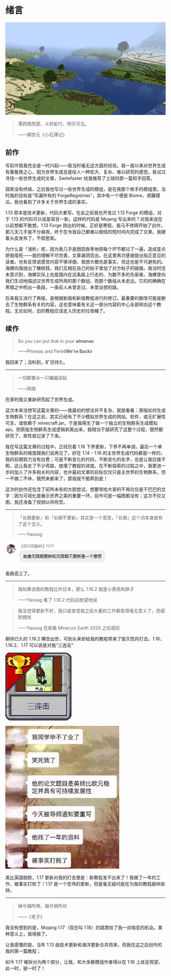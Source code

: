 # 绪言

![](resources/icon.png)

> 潭西南而望，斗折蛇行，明灭可见。
>
> ——柳宗元《小石潭记》

## 前作

写前作我我完全是一时兴起——我当时毫无这方面的经验。我一直以来对世界生成有着敬畏之心，因为世界生成总是给人一种宏大、复杂、难以研究的感觉。我试过寻找一些世界生成的文章，Switefaster 给我推荐了土球的那一篇知乎回答。

探索没有终结，之后我也写过一些世界生成的模组，是在我那个练手的模组里。当时我的目标是“写遍所有的 ForgeRegistries”，其中有一个便是 Biome，顺藤摸瓜，我也看到了许多关于世界生成的事实。

1.13 原本是技术更新，代码大重写。在此之前我也开发过 1.12 Forge 的模组，对于 1.13 的代码可以说是耳目一新。这样的代码是 Mojang 写出来的？对我来说在以前想都不敢想。1.13 Forge 刚出的时候，正好是寒假，我马不停蹄开始了创作，那几天几乎是不分昼夜，终于在令我自己都难以相信的短时间内完成了文章。我硬着头皮发布了，不假思索。

为什么是「浅析」呢，因为我几乎是囫囵吞枣地把每个环节都过了一遍，造成差点把我噎死——我的理解不尽完善，文章漏洞百出，在这里再次感谢提出指正意见的读者。也有反馈说感觉内容不够详细，我想大概也是事实，但这也是不可避免的。海螺向我抛出了橄榄枝，我们互相在自己的帖子里加了对方帖子的链接。我当时还未意识到，海螺实际上也是国内在这条路上行走的、为数不多的先驱者。海螺曾向我们生动地描述过世界生成所用的那个数组，而那个数组从未走远。它的的确确在黑暗之中照出一条路，一条前人未曾走过、未曾设想的路。

后来我又进行了再版，是根据新版和新版教程进行的修订。最重要的删改可能是删去了生物群系有关的内容，这也意味着有关这一部分内容的中心全部转向这个教程。无论如何，旧的教程应该走入历史的垃圾桶了。

## 续作

> So you can put that in your **almanac**
>
> ——Phineas and Ferb《**We're Back**》

我回来了；没料到，旷日持久。

-----

> 一切都要从一只蝙蝠说起
>
> ——网络

在家的我又重新研究起了世界生成。

这次本来没想写这篇文章的——我最初的想法并不复杂，就是看看：原版如何生成生物群系？在这之前，其实已经有了不少模拟世界生成的网站、软件，或无扩展性可言，或依赖于 minecraft.jar。于是我萌生了做一个独立的生物群系生成模拟 api。把原版生物群系生成逻辑剥离出来，我相当于就研究了这整个过程，既然都研究了，索性就记录了下来。

我在写这篇文章的过程中，正经历着 1.16 下界更新，下界不再单调，最后一个单生物群系的维度跟我们说再见了。好在 1.14 - 1.16 的主世界生成代码都是一样的，我的前期努力没有白费；可是不断变化的代码，不断变化的名字，总是让我应接不暇，这让我走了不少弯路，放慢了教程的进度。在不断探索的过程之中，我更进一步的加入了许多相关的内容，也许最初文章的目标仅仅只是主世界的生物群系，但一不做二不休，既然来都来了，那我就干脆莽到底！

这次的创作还包含了前所未有的大胆尝试，想要带给大家的不再仅仅是干巴巴的文字：因为可视化是展示世界之美的重要一环。前作可是一幅图都没有；这次不仅又图，我还准备了视频以供欣赏。

-----

> 「长期更新」和「长期不更新」其实是一个意思，「长期」这个词本身就有了这个含义。
>
> ——Yaossg

![](<resources/quotes/SF's sigh.png>)

香肠高三了。

-----

> 我如果说我的教程比作日本，那么 1.16.2 就是小男孩和胖子
>
> ——Yaossg 看了 1.16.2 代码后绝望地说

> 我没觉得更新不好，我只是发觉我之前大量的工作都变得毫无意义了，而感到惆怅
>
> ——Yaossg 在观看 Minecon Earth 2020 之后感叹

期待已久的 1.16.2 横空出世，可到头来却给我的教程带来了毁灭性的打击。1.16、1.16.2、1.17 可以说是对我“三连击”

![](resources/trio.png)

![](resources/quotes/Brexit.png)

类比英国脱欧，1.17 更新对我的打击便是：新教程发不出来了！我做了一年的工作，被事实打败了！1.17 是一个宏伟的更新，但是毫无疑问是在为我的教程敲响丧钟。

---

> 祸兮福所倚，福兮祸所伏
>
> ——《老子》

我没有想到的是，Mojang 1.17（现在叫 1.18）的跳票给了我一丝喘息的机会。某种意义上，我得救了。

让我感慨的是，当年 1.13 由技术更新和海洋更新合并而来，而我在这之后创作的我的第一篇教程；

如今 1.17 被拆分为两个部分，让我，和大多数模组作者得以在 1.16 上驻足观望。此一时，彼一时了！

